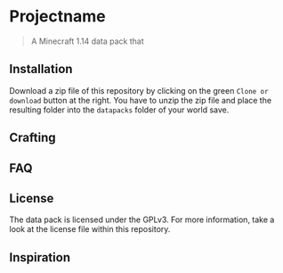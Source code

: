 # Projectname

> A Minecraft 1.14 data pack that 

## Installation

Download a zip file of this repository by clicking on the green `Clone or download` button at the right. You have to unzip the zip file and place the resulting folder into the `datapacks` folder of your world save.

## Crafting

## FAQ

## License

The data pack is licensed under the GPLv3. For more information, take a look at the license file within this repository.

## Inspiration
